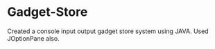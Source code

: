 # Gadget-Store

Created a console input output gadget store system using JAVA. Used JOptionPane also.
